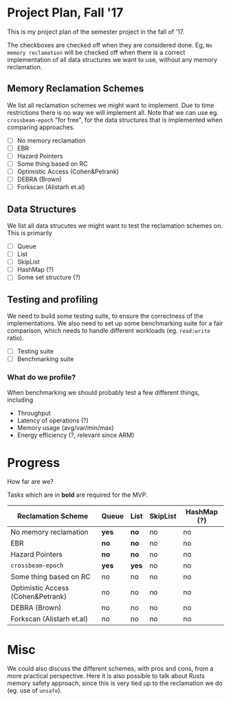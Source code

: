 # Project Plan, Fall '17

This is my project plan of the semester project in the fall of '17.

The checkboxes are checked off when they are considered done.
Eg, `No memory reclamation` will be checked off when there
is a correct implementation of all data structures we want to use,
without any memory reclamation.

## Memory Reclamation Schemes

We list all reclamation schemes we might want to implement.
Due to time restrictions there is no way we will implement all.
Note that we can use eg. `crossbeam-epoch` "for free", for the data structures
that is implemented when comparing approaches.

 - [ ] No memory reclamation
 - [ ] EBR
 - [ ] Hazard Pointers
 - [ ] Some thing based on RC
 - [ ] Optimistic Access (Cohen&Petrank)
 - [ ] DEBRA (Brown)
 - [ ] Forkscan (Alistarh et.al)

## Data Structures

We list all data strucutes we might want to test the reclamation schemes on.
This is primarily

 - [ ] Queue
 - [ ] List
 - [ ] SkipList
 - [ ] HashMap (?)
 - [ ] Some set structure (?)

## Testing and profiling

We need to build some testing suite, to ensure the correctness of the implementations.
We also need to set up some benchmarking suite for a fair comparison,
which needs to handle different workloads (eg. `read:write` ratio).

 - [ ] Testing suite
 - [ ] Benchmarking suite

### What do we profile?

When benchmarking we should probably test a few different things, including

 - Throughput
 - Latency of operations (?)
 - Memory usage (avg/var/min/max)
 - Energy efficiency (?, relevant since ARM)


# Progress

How far are we?

Tasks which are in **bold** are required for the MVP.

| Reclamation Scheme | Queue | List | SkipList | HashMap (?) |
| --- | --- | --- | --- | --- |
|No memory reclamation | **yes** | **no** | no | no |
|EBR |  **no** | **no** | no | no |
|Hazard Pointers |  **no** | **no** | no | no |
| `crossbeam-epoch` | **yes** | **yes** | no | no |
|Some thing based on RC |  no | no | no | no |
|Optimistic Access (Cohen&Petrank) |  no | no | no | no |
|DEBRA (Brown) |  no | no | no | no |
|Forkscan (Alistarh et.al) |  no | no | no | no |

# Misc

We could also discuss the different schemes, with pros and cons,
from a more practical perspective. Here it is also possible to
talk about Rusts memory safety approach, since this is very tied
up to the reclamation we do (eg. use of `unsafe`).
